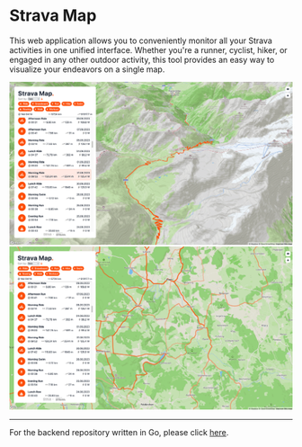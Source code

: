 # Strava Map
This web application allows you to conveniently monitor all your Strava activities in one unified interface. Whether you're a runner, cyclist, hiker, or engaged in any other outdoor activity, this tool provides an easy way to visualize your endeavors on a single map.

![3D Map](assets/Map-Stelvio.png)
![Heatmap](assets/Map-Glonn.png)

---

For the backend repository written in Go, please click [here](https://github.com/sebastianloose/strava-map-api).